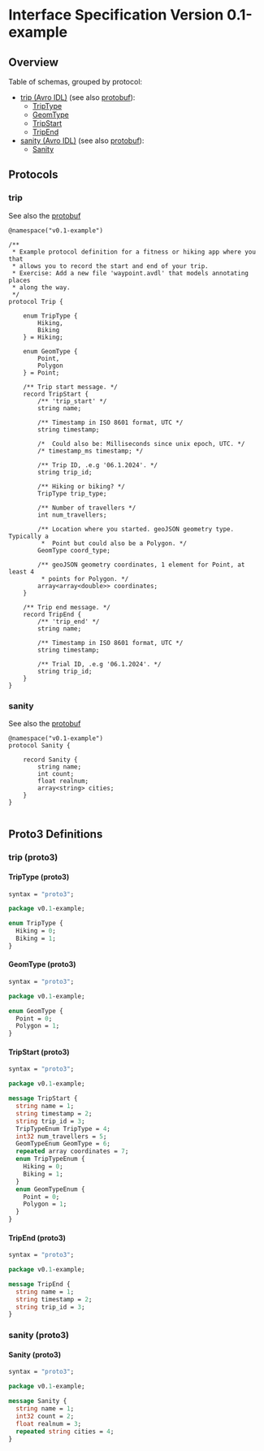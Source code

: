 # Interface Specification Version 0.1-example

## Overview

Table of schemas, grouped by protocol:

- [trip (Avro IDL)](#trip) (see also [protobuf](#trip-proto3)):
  - [TripType](/protocol/v0.1-example/schema/TripType.avsc)
  - [GeomType](/protocol/v0.1-example/schema/GeomType.avsc)
  - [TripStart](/protocol/v0.1-example/schema/TripStart.avsc)
  - [TripEnd](/protocol/v0.1-example/schema/TripEnd.avsc)
- [sanity (Avro IDL)](#sanity) (see also [protobuf](#sanity-proto3)):
  - [Sanity](/protocol/v0.1-example/schema/Sanity.avsc)
## Protocols

### trip

See also the [protobuf](#trip-proto3)

```avdl
@namespace("v0.1-example")

/**
 * Example protocol definition for a fitness or hiking app where you that
 * allows you to record the start and end of your trip.
 * Exercise: Add a new file 'waypoint.avdl' that models annotating places
 * along the way.
 */
protocol Trip {

    enum TripType {
        Hiking,
        Biking
    } = Hiking;

    enum GeomType {
        Point,
        Polygon
    } = Point;

    /** Trip start message. */
    record TripStart {
        /** 'trip_start' */
        string name;

        /** Timestamp in ISO 8601 format, UTC */
        string timestamp;

        /*  Could also be: Milliseconds since unix epoch, UTC. */
        /* timestamp_ms timestamp; */

        /** Trip ID, .e.g '06.1.2024'. */
        string trip_id;

        /** Hiking or biking? */
        TripType trip_type;

        /** Number of travellers */
        int num_travellers;

        /** Location where you started. geoJSON geometry type. Typically a
         *  Point but could also be a Polygon. */
        GeomType coord_type;

        /** geoJSON geometry coordinates, 1 element for Point, at least 4
         * points for Polygon. */
        array<array<double>> coordinates;
    }

    /** Trip end message. */
    record TripEnd {
        /** 'trip_end' */
        string name;

        /** Timestamp in ISO 8601 format, UTC */
        string timestamp;

        /** Trial ID, .e.g '06.1.2024'. */
        string trip_id;
    }
}

```

### sanity

See also the [protobuf](#sanity-proto3)

```avdl
@namespace("v0.1-example")
protocol Sanity {

    record Sanity {
        string name;
        int count;
        float realnum;
        array<string> cities;
    }
}


```

## Proto3 Definitions

### trip (proto3)

#### TripType (proto3)

```protobuf
syntax = "proto3";

package v0.1-example;

enum TripType {
  Hiking = 0;
  Biking = 1;
}


```

#### GeomType (proto3)

```protobuf
syntax = "proto3";

package v0.1-example;

enum GeomType {
  Point = 0;
  Polygon = 1;
}


```

#### TripStart (proto3)

```protobuf
syntax = "proto3";

package v0.1-example;

message TripStart {
  string name = 1;
  string timestamp = 2;
  string trip_id = 3;
  TripTypeEnum TripType = 4;
  int32 num_travellers = 5;
  GeomTypeEnum GeomType = 6;
  repeated array coordinates = 7;
  enum TripTypeEnum {
    Hiking = 0;
    Biking = 1;
  }
  enum GeomTypeEnum {
    Point = 0;
    Polygon = 1;
  }
}

```

#### TripEnd (proto3)

```protobuf
syntax = "proto3";

package v0.1-example;

message TripEnd {
  string name = 1;
  string timestamp = 2;
  string trip_id = 3;
}

```

### sanity (proto3)

#### Sanity (proto3)

```protobuf
syntax = "proto3";

package v0.1-example;

message Sanity {
  string name = 1;
  int32 count = 2;
  float realnum = 3;
  repeated string cities = 4;
}

```


